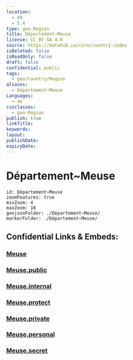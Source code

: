 ```yaml
---
location:
  - 49
  - 5.4
type: geo-Region
title: Département~Meuse
license: CC BY-SA 4.0
source: https://datahub.io/core/country-codes
isDeleted: false
isReadOnly: false
draft: false
confidential: public
tags:
  - geo/Country/Region
aliases:
  - Département~Meuse
Languages:
  - de
cssclasses:
  - geo-Region
publish: true
linkTitle:
keywords:
layout:
publishDate:
expiryDate:
---
```


# Département~Meuse

```leaflet
id: Département~Meuse
zoomFeatures: true 
minZoom: 4 
maxZoom: 18
geojsonFolder: ./Département~Meuse/
markerFolder: ./Département~Meuse/
```


## Confidential Links & Embeds: 

### [Meuse](/_Standards/Earth/Continent/Europe/Europe~West/France/regions~France/Grand_Est/departments~Grand_Est/Meuse.md) 

### [Meuse.public](/_public/Earth/Continent/Europe/Europe~West/France/regions~France/Grand_Est/departments~Grand_Est/Meuse.public.md) 

### [Meuse.internal](/_internal/Earth/Continent/Europe/Europe~West/France/regions~France/Grand_Est/departments~Grand_Est/Meuse.internal.md) 

### [Meuse.protect](/_protect/Earth/Continent/Europe/Europe~West/France/regions~France/Grand_Est/departments~Grand_Est/Meuse.protect.md) 

### [Meuse.private](/_private/Earth/Continent/Europe/Europe~West/France/regions~France/Grand_Est/departments~Grand_Est/Meuse.private.md) 

### [Meuse.personal](/_personal/Earth/Continent/Europe/Europe~West/France/regions~France/Grand_Est/departments~Grand_Est/Meuse.personal.md) 

### [Meuse.secret](/_secret/Earth/Continent/Europe/Europe~West/France/regions~France/Grand_Est/departments~Grand_Est/Meuse.secret.md)

